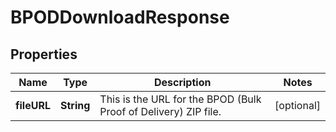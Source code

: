

# BPODDownloadResponse


## Properties

| Name | Type | Description | Notes |
|------------ | ------------- | ------------- | -------------|
|**fileURL** | **String** | This is the URL for the BPOD (Bulk Proof of Delivery) ZIP file. |  [optional] |



